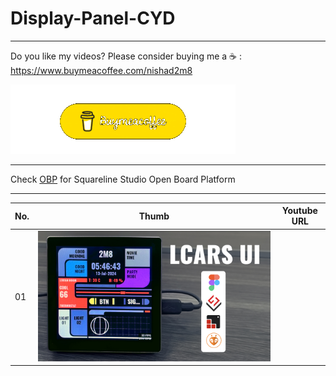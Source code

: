 # Display-Panel-CYD
---
Do you like my videos? Please consider buying me a ☕ :
https://www.buymeacoffee.com/nishad2m8

[![alt text](<00-Assets/buy me coffee.gif>)](https://www.buymeacoffee.com/nishad2m8)

---

Check [OBP](https://github.com/nishad2m8/Squareline-OBP) for Squareline Studio Open Board Platform

---

| No.  | Thumb | Youtube URL |
| ------|-----|----------|
| 01 | ![alt text](<00-Assets/01-LCARS UI on ESP32 Display Panel CYD.jpg>) | |


<!-- | No | Thumb  | URL |  -->